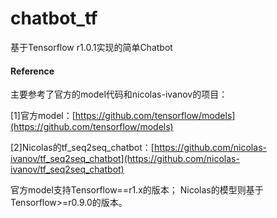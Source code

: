# chatbot_tf
基于Tensorflow r1.0.1实现的简单Chatbot

#### Reference
主要参考了官方的model代码和nicolas-ivanov的项目：  

[1]官方model：[https://github.com/tensorflow/models](https://github.com/tensorflow/models)  

[2]Nicolas的tf_seq2seq_chatbot：[https://github.com/nicolas-ivanov/tf_seq2seq_chatbot](https://github.com/nicolas-ivanov/tf_seq2seq_chatbot)

官方model支持Tensorflow==r1.x的版本；
Nicolas的模型则基于Tensorflow>=r0.9.0的版本。
